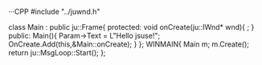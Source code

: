 ···CPP
#include "../juwnd.h"

class Main : public ju::Frame{
protected:
	void onCreate(ju::IWnd* wnd){
		;
	}
public:
	Main(){
		Param->Text = L"Hello jsuse!";
		OnCreate.Add(this,&Main::onCreate);
	}
};
WINMAIN{
	Main m;
	m.Create();
	return ju::MsgLoop::Start();
};
```
